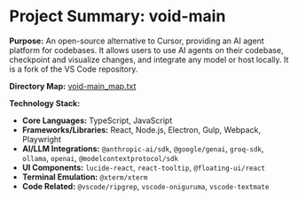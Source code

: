 # Project Summary: void-main

**Purpose:** An open-source alternative to Cursor, providing an AI agent platform for codebases. It allows users to use AI agents on their codebase, checkpoint and visualize changes, and integrate any model or host locally. It is a fork of the VS Code repository.

**Directory Map:** [void-main_map.txt](./void-main_map.txt)

**Technology Stack:**
*   **Core Languages:** TypeScript, JavaScript
*   **Frameworks/Libraries:** React, Node.js, Electron, Gulp, Webpack, Playwright
*   **AI/LLM Integrations:** `@anthropic-ai/sdk`, `@google/genai`, `groq-sdk`, `ollama`, `openai`, `@modelcontextprotocol/sdk`
*   **UI Components:** `lucide-react`, `react-tooltip`, `@floating-ui/react`
*   **Terminal Emulation:** `@xterm/xterm`
*   **Code Related:** `@vscode/ripgrep`, `vscode-oniguruma`, `vscode-textmate`
